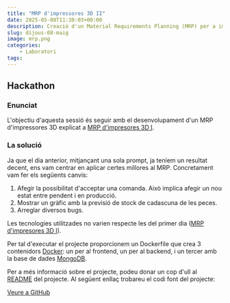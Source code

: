 ```yaml
---
title: "MRP d'impressores 3D II"
date: 2025-05-08T11:30:03+00:00
description: Creació d'un Material Requirements Planning (MRP) per a impressores 3D
slug: dijous-08-maig
image: mrp.png
categories:
    - Laboratori
tags:
---
```


## Hackathon

### Enunciat
L'objectiu d'aquesta sessió és seguir amb el desenvolupament d'un MRP d'impressores 3D explicat a [MRP d'impresores 3D I](/dgsi/post/dijous-24-abril).

### La solució
Ja que el dia anterior, mitjançant una sola prompt, ja teníem un resultat decent, ens vam centrar en aplicar certes millores al MRP. Concretament vam fer els següents canvis:
1. Afegir la possibilitat d'acceptar una comanda. Això implica afegir un nou estat entre pendent i en producció.
2. Mostrar un gràfic amb la previsió de stock de cadascuna de les peces.
3. Arreglar diversos bugs.

Les tecnologies utilitzades no varien respecte les del primer dia ([MRP d'impresores 3D I](/dgsi/post/dijous-24-abril)).

Per tal d'executar el projecte proporcionem un Dockerfile que crea 3 contenidors [Docker](https://www.docker.com/): un per al frontend, un per al backend, i un tercer amb la base de dades [MongoDB](https://www.mongodb.com/).

Per a més informació sobre el projecte, podeu donar un cop d'ull al [README](https://github.com/DGSI-UPC/3d-printer-mrp/blob/main/README.md) del projecte. Al següent enllaç trobareu el codi font del projecte:

[Veure a GitHub](https://github.com/DGSI-UPC/3d-printer-mrp)